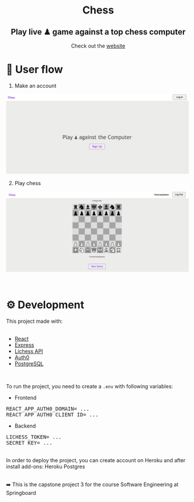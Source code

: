 

<h1 align="center">Chess</h1>

<h2 align="center">Play live ♟ game against a top chess computer</h2>


<p align="center">Check out the  <a href="https://sparkling-view.surge.sh" target="_blank">website</a></p>

<h1>👤 User flow</h1>  

1. Make an account  
<p>
  <img width="500" src="frontend/img/signup.png" alt="sign up page">
</p>

2. Play chess
<p>
  <img width="500" src="frontend/img/homepage.png" alt="chess board">
</p>
<br>

<h1>⚙️ Development</h1> 


This project made with:  
<br>

- [React](https://reactjs.org/)
- [Express](https://expressjs.com/) 
- [Lichess API](https://lichess.org/api) 
- [Auth0](hhttps://auth0.com/) 
- [PostgreSQL](https://www.postgresql.org/) 
  
<br>

To run the project, you need to create a <code>.env</code> with following variables:  

- Frontend 
<pre>
REACT_APP_AUTH0_DOMAIN= ...
REACT_APP_AUTH0_CLIENT_ID= ...
</pre>

- Backend 
<pre>
LICHESS_TOKEN= ...
SECRET_KEY= ...
</pre>

<br>
In order to deploy the project, you can create account on Heroku and after install add-ons: Heroku Postgres
<br>
<br>


<p>➡️  This is the capstone project 3 for the course Software Engineering at Springboard</p> 